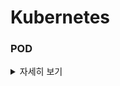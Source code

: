 # Kubernetes

### POD
<details>
   <summary> 자세히 보기 </summary>
 
 <br>
   
쿠버네티스의 가장 작은 단위

한개 또는 여러개의 컨테이너를 담고 있을 수 있다. (긴밀하게 연결 돼있는)

파드내의 컨테이너는 IP address와 port space를 공유하고 같이 위치하고 같이 스케쥴된다.

그리고 같은 노드의 공유된 컨텍스트에서 실행된다.

우리가 Deployment를 쿠버네티스에 만들때 그것을 파드를 생성하는 일이고 그 안에 컨테이너도 같이 생성된다.

각각의 파드는 노드와 연결돼있고 삭제되거나 종료될때까지 노드에 남아서 스케쥴된다.

만약 노드가 실패한다면 동일한 파드가 다른 가능한 노드에서 실행될 것이다.

</details>
